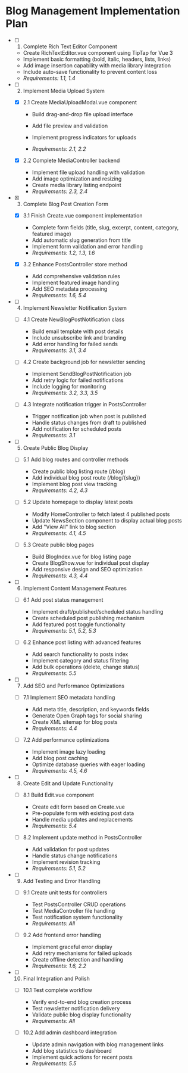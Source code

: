 # Blog Management Implementation Plan

- [ ] 1. Complete Rich Text Editor Component

  - Create RichTextEditor.vue component using TipTap for Vue 3
  - Implement basic formatting (bold, italic, headers, lists, links)
  - Add image insertion capability with media library integration
  - Include auto-save functionality to prevent content loss
  - _Requirements: 1.1, 1.4_

- [ ] 2. Implement Media Upload System





  - [x] 2.1 Create MediaUploadModal.vue component

    - Build drag-and-drop file upload interface

    - Add file preview and validation
    - Implement progress indicators for uploads
    - _Requirements: 2.1, 2.2_
  
  - [x] 2.2 Complete MediaController backend


    - Implement file upload handling with validation
    - Add image optimization and resizing
    - Create media library listing endpoint
    - _Requirements: 2.3, 2.4_

- [x] 3. Complete Blog Post Creation Form


  - [x] 3.1 Finish Create.vue component implementation


    - Complete form fields (title, slug, excerpt, content, category, featured image)
    - Add automatic slug generation from title
    - Implement form validation and error handling
    - _Requirements: 1.2, 1.3, 1.6_
  
  - [x] 3.2 Enhance PostsController store method


    - Add comprehensive validation rules
    - Implement featured image handling
    - Add SEO metadata processing
    - _Requirements: 1.6, 5.4_

- [ ] 4. Implement Newsletter Notification System
  - [ ] 4.1 Create NewBlogPostNotification class
    - Build email template with post details
    - Include unsubscribe link and branding
    - Add error handling for failed sends
    - _Requirements: 3.1, 3.4_
  
  - [ ] 4.2 Create background job for newsletter sending
    - Implement SendBlogPostNotification job
    - Add retry logic for failed notifications
    - Include logging for monitoring
    - _Requirements: 3.2, 3.3, 3.5_
  
  - [ ] 4.3 Integrate notification trigger in PostsController
    - Trigger notification job when post is published
    - Handle status changes from draft to published
    - Add notification for scheduled posts
    - _Requirements: 3.1_

- [ ] 5. Create Public Blog Display
  - [ ] 5.1 Add blog routes and controller methods
    - Create public blog listing route (/blog)
    - Add individual blog post route (/blog/{slug})
    - Implement blog post view tracking
    - _Requirements: 4.2, 4.3_
  
  - [ ] 5.2 Update homepage to display latest posts
    - Modify HomeController to fetch latest 4 published posts
    - Update NewsSection component to display actual blog posts
    - Add "View All" link to blog section
    - _Requirements: 4.1, 4.5_
  
  - [ ] 5.3 Create public blog pages
    - Build BlogIndex.vue for blog listing page
    - Create BlogShow.vue for individual post display
    - Add responsive design and SEO optimization
    - _Requirements: 4.3, 4.4_

- [ ] 6. Implement Content Management Features
  - [ ] 6.1 Add post status management
    - Implement draft/published/scheduled status handling
    - Create scheduled post publishing mechanism
    - Add featured post toggle functionality
    - _Requirements: 5.1, 5.2, 5.3_
  
  - [ ] 6.2 Enhance post listing with advanced features
    - Add search functionality to posts index
    - Implement category and status filtering
    - Add bulk operations (delete, change status)
    - _Requirements: 5.5_

- [ ] 7. Add SEO and Performance Optimizations
  - [ ] 7.1 Implement SEO metadata handling
    - Add meta title, description, and keywords fields
    - Generate Open Graph tags for social sharing
    - Create XML sitemap for blog posts
    - _Requirements: 4.4_
  
  - [ ] 7.2 Add performance optimizations
    - Implement image lazy loading
    - Add blog post caching
    - Optimize database queries with eager loading
    - _Requirements: 4.5, 4.6_

- [ ] 8. Create Edit and Update Functionality
  - [ ] 8.1 Build Edit.vue component
    - Create edit form based on Create.vue
    - Pre-populate form with existing post data
    - Handle media updates and replacements
    - _Requirements: 5.4_
  
  - [ ] 8.2 Implement update method in PostsController
    - Add validation for post updates
    - Handle status change notifications
    - Implement revision tracking
    - _Requirements: 5.1, 5.2_

- [ ] 9. Add Testing and Error Handling
  - [ ] 9.1 Create unit tests for controllers
    - Test PostsController CRUD operations
    - Test MediaController file handling
    - Test notification system functionality
    - _Requirements: All_
  
  - [ ] 9.2 Add frontend error handling
    - Implement graceful error display
    - Add retry mechanisms for failed uploads
    - Create offline detection and handling
    - _Requirements: 1.6, 2.2_

- [ ] 10. Final Integration and Polish
  - [ ] 10.1 Test complete workflow
    - Verify end-to-end blog creation process
    - Test newsletter notification delivery
    - Validate public blog display functionality
    - _Requirements: All_
  
  - [ ] 10.2 Add admin dashboard integration
    - Update admin navigation with blog management links
    - Add blog statistics to dashboard
    - Implement quick actions for recent posts
    - _Requirements: 5.5_